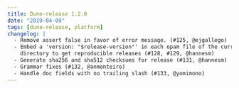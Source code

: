 ```yaml
---
title: Dune-release 1.2.0
date: "2019-04-09"
tags: [dune-release, platform]
changelog: |
  - Remove assert false in favor of error message. (#125, @ejgallego)
  - Embed a 'version: "$release-version"' in each opam file of the current
    directory to get reproducible releases (#128, #129, @hannesm)
  - Generate sha256 and sha512 checksums for release (#131, @hannesm)
  - Grammar fixes (#132, @anmonteiro)
  - Handle doc fields with no trailing slash (#133, @yomimono)
---
```

